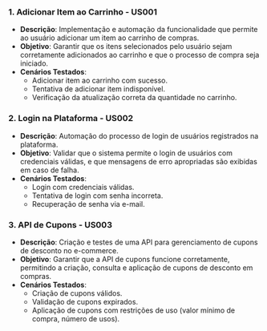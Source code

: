 ### 1. **Adicionar Item ao Carrinho - US001**
- **Descrição**: Implementação e automação da funcionalidade que permite ao usuário adicionar um item ao carrinho de compras.
- **Objetivo**: Garantir que os itens selecionados pelo usuário sejam corretamente adicionados ao carrinho e que o processo de compra seja iniciado.
- **Cenários Testados**:
  - Adicionar item ao carrinho com sucesso.
  - Tentativa de adicionar item indisponível.
  - Verificação da atualização correta da quantidade no carrinho.

### 2. **Login na Plataforma - US002**
- **Descrição**: Automação do processo de login de usuários registrados na plataforma.
- **Objetivo**: Validar que o sistema permite o login de usuários com credenciais válidas, e que mensagens de erro apropriadas são exibidas em caso de falha.
- **Cenários Testados**:
  - Login com credenciais válidas.
  - Tentativa de login com senha incorreta.
  - Recuperação de senha via e-mail.

### 3. **API de Cupons - US003**
- **Descrição**: Criação e testes de uma API para gerenciamento de cupons de desconto no e-commerce.
- **Objetivo**: Garantir que a API de cupons funcione corretamente, permitindo a criação, consulta e aplicação de cupons de desconto em compras.
- **Cenários Testados**:
  - Criação de cupons válidos.
  - Validação de cupons expirados.
  - Aplicação de cupons com restrições de uso (valor mínimo de compra, número de usos).